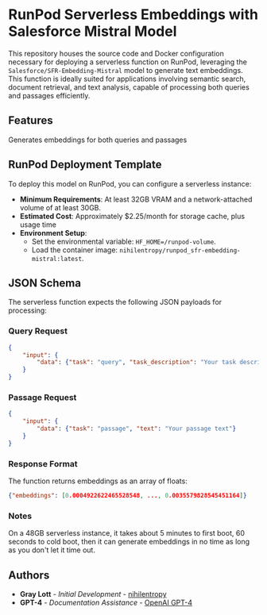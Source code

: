 # RunPod Serverless Embeddings with Salesforce Mistral Model

This repository houses the source code and Docker configuration necessary for deploying a serverless function on RunPod, leveraging the `Salesforce/SFR-Embedding-Mistral` model to generate text embeddings. This function is ideally suited for applications involving semantic search, document retrieval, and text analysis, capable of processing both queries and passages efficiently.

## Features

Generates embeddings for both queries and passages

## RunPod Deployment Template

To deploy this model on RunPod, you can configure a serverless instance:
- **Minimum Requirements**: At least 32GB VRAM and a network-attached volume of at least 30GB.
- **Estimated Cost**: Approximately $2.25/month for storage cache, plus usage time
- **Environment Setup**:
  - Set the environmental variable: `HF_HOME=/runpod-volume`.
  - Load the container image: `nihilentropy/runpod_sfr-embedding-mistral:latest`.

## JSON Schema

The serverless function expects the following JSON payloads for processing:

### Query Request
```json
{
    "input": {
        "data": {"task": "query", "task_description": "Your task description", "text": "Your query text"}
    }
}
```

### Passage Request
```json
{
    "input": {
        "data": {"task": "passage", "text": "Your passage text"}
    }
}
```

### Response Format
The function returns embeddings as an array of floats:
```json
{"embeddings": [0.0004922622465528548, ..., 0.0035579828545451164]}
```
### Notes
On a 48GB serverless instance, it takes about 5 minutes to first boot, 60 seconds to cold boot, then it can generate embeddings in no time as long as you don't let it time out.

## Authors

- **Gray Lott** - *Initial Development* - [nihilentropy](https://github.com/nihilentropy)
- **GPT-4** - *Documentation Assistance* - [OpenAI GPT-4](https://chat.openai.com)
